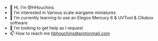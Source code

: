 - 👋 Hi, I’m @HHouchins
- 👀 I’m interested in Various scale wargame miniatures
- 🌱 I’m currently learning to use an Elegoo Mercury 6 & UVTool & Citubox software
- 💞️ I’m looking to get help as I request
- 📫 How to reach me hbhouchins@protonmail.com

<!---
HHouchins/HHouchins is a ✨ special ✨ repository because its `README.md` (this file) appears on your GitHub profile.
You can click the Preview link to take a look at your changes.
--->
